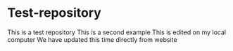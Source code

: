 # Test-repository
This is a test repository
This is a second example
This is edited on my local computer
We have updated this time directly from website

